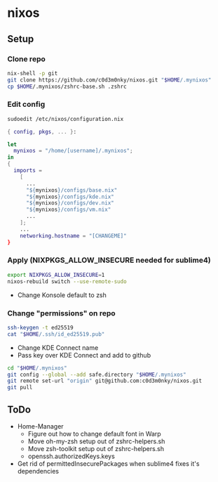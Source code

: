 # nixos

## Setup

### Clone repo
```bash
nix-shell -p git
git clone https://github.com/c0d3m0nky/nixos.git "$HOME/.mynixos"
cp $HOME/.mynixos/zshrc-base.sh .zshrc
```

### Edit config
```bash
sudoedit /etc/nixos/configuration.nix
```
```Nix
{ config, pkgs, ... }:

let
  mynixos = "/home/[username]/.mynixos";
in
{
  imports =
    [
      ...
      "${mynixos}/configs/base.nix"
      "${mynixos}/configs/kde.nix"
      "${mynixos}/configs/dev.nix"
      "${mynixos}/configs/vm.nix"
      ...
    ];
    ...
    networking.hostname = "[CHANGEME]"
}
```

### Apply (NIXPKGS_ALLOW_INSECURE needed for sublime4)
```bash
export NIXPKGS_ALLOW_INSECURE=1
nixos-rebuild switch --use-remote-sudo
```
- Change Konsole default to zsh

### Change "permissions" on repo
```zsh
ssh-keygen -t ed25519
cat "$HOME/.ssh/id_ed25519.pub"
```
- Change KDE Connect name
- Pass key over KDE Connect and add to github
```zsh
cd "$HOME/.mynixos"
git config --global --add safe.directory "$HOME/.mynixos"
git remote set-url "origin" git@github.com:c0d3m0nky/nixos.git
git pull
```

## ToDo

- Home-Manager
	- Figure out how to change default font in Warp
	- Move oh-my-zsh setup out of zshrc-helpers.sh
	- Move zsh-toolkit setup out of zshrc-helpers.sh
	- openssh.authorizedKeys.keys
- Get rid of permittedInsecurePackages when sublime4 fixes it's dependencies